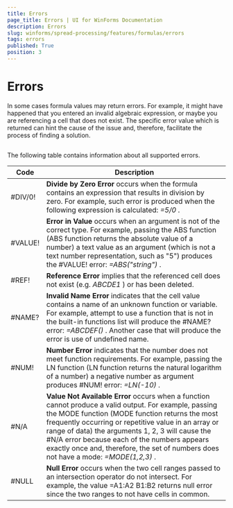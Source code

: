 ```yaml
---
title: Errors
page_title: Errors | UI for WinForms Documentation
description: Errors
slug: winforms/spread-processing/features/formulas/errors
tags: errors
published: True
position: 3
---
```


# Errors

In some cases formula values may return errors. For example, it might have happened that you entered an invalid algebraic expression, or maybe you are referencing a cell that does not exist. The specific error value which is returned can hint the cause of the issue and, therefore, facilitate the process of finding a solution.
      

## 

The following table contains information about all supported errors.

|Code|Description|
|-----|-----|
|#DIV/0!| __Divide by Zero Error__ occurs when the formula contains an expression that results in division by zero. For example, such error is produced when the following expression is calculated: *=5/0* .|
|#VALUE!| __Error in Value__ occurs when an argument is not of the correct type. For example, passing the ABS function (ABS function returns the absolute value of a number) a text value as an argument (which is not a text number representation, such as "5") produces the #VALUE! error: *=ABS("string")* .|
|#REF!| __Reference Error__ implies that the referenced cell does not exist (e.g. *ABCDE1* ) or has been deleted.|
|#NAME?| __Invalid Name Error__ indicates that the cell value contains a name of an unknown function or variable. For example, attempt to use a function that is not in the built-in functions list will produce the #NAME? error: *=ABCDEF()* . Another case that will produce the error is use of undefined name.|
|#NUM!| __Number Error__ indicates that the number does not meet function requirements. For example, passing the LN function (LN function returns the natural logarithm of a number) a negative number as argument produces #NUM! error: *=LN(-10)* .|
|#N/A| __Value Not Available Error__ occurs when a function cannot produce a valid output. For example, passing the MODE function (MODE function returns the most frequently occurring or repetitive value in an array or range of data) the arguments 1, 2, 3 will cause the #N/A error because each of the numbers appears exactly once and, therefore, the set of numbers does not have a mode: *=MODE(1,2,3)* .|
|#NULL| __Null Error__ occurs when the two cell ranges passed to an intersection operator do not intersect. For example, the value =A1:A2 B1:B2 returns null error since the two ranges to not have cells in common.|
